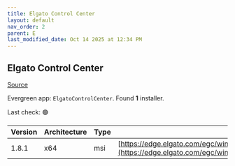 ```yaml
---
title: Elgato Control Center
layout: default
nav_order: 2
parent: E
last_modified_date: Oct 14 2025 at 12:34 PM
---
```


## Elgato Control Center

[Source](https://help.elgato.com/hc/en-us/sections/360004115951-Elgato-Control-Center-Software)

Evergreen app: `ElgatoControlCenter`. Found **1** installer.

Last check: 🟢

| Version | Architecture | Type | URI                                                                                                                                                              |
| ------- | ------------ | ---- | ---------------------------------------------------------------------------------------------------------------------------------------------------------------- |
| 1.8.1   | x64          | msi  | [https://edge.elgato.com/egc/windows/eccw/1.8.1/ControlCenter_1.8.1.654_x64.msi](https://edge.elgato.com/egc/windows/eccw/1.8.1/ControlCenter_1.8.1.654_x64.msi) |

